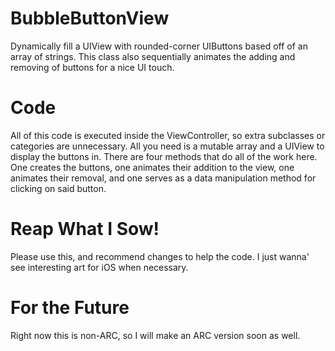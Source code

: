 BubbleButtonView
================

Dynamically fill a UIView with rounded-corner UIButtons based off of an array of strings. This class also sequentially animates the adding and removing of buttons for a nice UI touch.


Code
================

All of this code is executed inside the ViewController, so extra subclasses or categories are unnecessary. All you need is a mutable array and a UIView to display the buttons in. There are four methods that do all of the work here. One creates the buttons, one animates their addition to the view, one animates their removal, and one serves as a data manipulation method for clicking on said button.


Reap What I Sow!
================

Please use this, and recommend changes to help the code. I just wanna' see interesting art for iOS when necessary.


For the Future
================

Right now this is non-ARC, so I will make an ARC version soon as well.